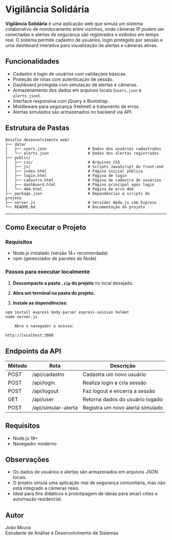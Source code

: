 # Vigilância Solidária

**Vigilância Solidária** é uma aplicação web que simula um sistema colaborativo de monitoramento entre vizinhos, onde câmeras IP podem ser conectadas e alertas de segurança são registrados e exibidos em tempo real. O sistema permite cadastro de usuários, login protegido por sessão e uma dashboard interativa para visualização de alertas e câmeras ativas.

## Funcionalidades

- Cadastro e login de usuários com validações básicas.
- Proteção de rotas com autenticação de sessão.
- Dashboard protegida com simulação de alertas e câmeras.
- Armazenamento dos dados em arquivos locais (`users.json` e `alerts.json`).
- Interface responsiva com jQuery e Bootstrap.
- Middleware para segurança (Helmet) e tratamento de erros.
- Alertas simulados são armazenados no backend via API.

## Estrutura de Pastas

```
Desafio desenvolvimento web/
├── data/
│   ├── users.json                  # Dados dos usuários cadastrados
│   └── alerts.json                 # Dados dos alertas registrados
├── public/
│   ├── css/                        # Arquivos CSS
│   ├── js/                         # Scripts JavaScript do front-end
│   ├── index.html                  # Página inicial pública
│   ├── login.html                  # Página de login
│   ├── cadastro.html               # Página de cadastro de usuários
│   ├── dashboard.html              # Página principal após login
│   └── 404.html                    # Página de erro 404
├── package.json                    # Dependências e scripts do projeto
├── server.js                       # Servidor Node.js com Express
└── README.md                       # Documentação do projeto
```


---

## Como Executar o Projeto

### Requisitos

- Node.js instalado (versão 14+ recomendada)
- npm (gerenciador de pacotes do Node)

### Passos para executar localmente

1. **Descompacte a pasta `.zip` do projeto** no local desejado.

2. **Abra um terminal na pasta do projeto.**

3. **Instale as dependências:**

```bash
npm install express body-parser express-session helmet
node server.js

    Abra o navegador e acesse:

http://localhost:3000


```

## Endpoints da API

| Método | Rota                 | Descrição                          |
|--------|----------------------|------------------------------------|
| POST   | /api/cadastro        | Cadastra um novo usuário           |
| POST   | /api/login           | Realiza login e cria sessão        |
| POST   | /api/logout          | Faz logout e encerra a sessão      |
| GET    | /api/user            | Retorna dados do usuário logado    |
| POST   | /api/simular-alerta  | Registra um novo alerta simulado   |

## Requisitos

- Node.js 18+
- Navegador moderno

## Observações

- Os dados de usuários e alertas são armazenados em arquivos JSON locais.
- O projeto simula uma aplicação real de segurança comunitária, mas não está integrado a câmeras reais.
- Ideal para fins didáticos e prototipagem de ideias para smart cities e automação residencial.

## Autor

João Moura  
Estudante de Análise e Desenvolvimento de Sistemas  